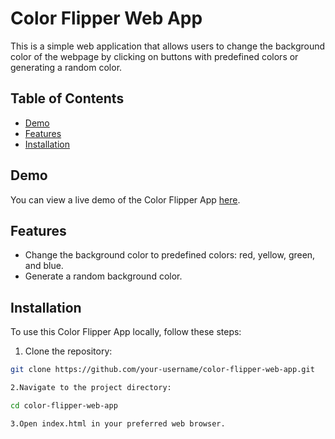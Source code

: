 # Color Flipper Web App

This is a simple web application that allows users to change the background color of the webpage by clicking on buttons with predefined colors or generating a random color.

## Table of Contents

- [Demo](#demo)
- [Features](#features)
- [Installation](#installation)

## Demo

You can view a live demo of the Color Flipper App [here](#).

## Features

- Change the background color to predefined colors: red, yellow, green, and blue.
- Generate a random background color.

## Installation

To use this Color Flipper App locally, follow these steps:

1. Clone the repository:

```bash
git clone https://github.com/your-username/color-flipper-web-app.git

2.Navigate to the project directory:

cd color-flipper-web-app

3.Open index.html in your preferred web browser.
